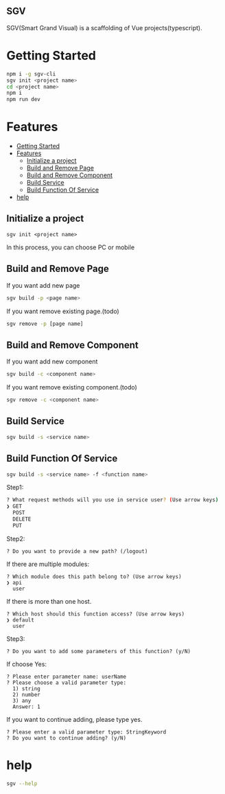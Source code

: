 SGV
--------------

SGV(Smart Grand Visual) is a scaffolding of Vue projects(typescript).

# Getting Started

```sh
npm i -g sgv-cli
sgv init <project name>
cd <project name>
npm i
npm run dev
```

# Features

- [Getting Started](#getting-started)
- [Features](#features)
  - [Initialize a project](#initialize-a-project)
  - [Build and Remove Page](#build-and-remove-page)
  - [Build and Remove Component](#build-and-remove-component)
  - [Build Service](#build-service)
  - [Build Function Of Service](#build-function-of-service)
- [help](#help)

## Initialize a project

```
sgv init <project name>
```

In this process, you can choose PC or mobile  

## Build and Remove Page

If you want add new page  

```sh
sgv build -p <page name>
```

If you want remove existing page.(todo)  

```sh
sgv remove -p [page name]
```

## Build and Remove Component

If you want add new component

```sh
sgv build -c <component name>
```

If you want remove existing component.(todo)  

```sh
sgv remove -c <component name>
```

## Build Service

```sh
sgv build -s <service name>
```

## Build Function Of Service

```sh
sgv build -s <service name> -f <function name>
```
Step1:
```sh
? What request methods will you use in service user? (Use arrow keys)
❯ GET 
  POST 
  DELETE 
  PUT 

```
Step2:
```
? Do you want to provide a new path? (/logout) 
```
If there are multiple modules:
```
? Which module does this path belong to? (Use arrow keys)
❯ api 
  user
```
If there is more than one host.
```
? Which host should this function access? (Use arrow keys)
❯ default 
  user
```
Step3:
```
? Do you want to add some parameters of this function? (y/N) 
```
If choose Yes:
```
? Please enter parameter name: userName
? Please choose a valid parameter type: 
  1) string
  2) number
  3) any
  Answer: 1
```
If you want to continue adding, please type yes.
```
? Please enter a valid parameter type: StringKeyword
? Do you want to continue adding? (y/N) 
```
# help

```sh
sgv --help
```
